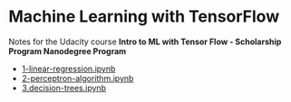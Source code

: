 # Machine Learning with TensorFlow

Notes for the Udacity course **Intro to ML with Tensor Flow - Scholarship Program Nanodegree Program**

* [1-linear-regression.ipynb](https://github.com/thomd/udacity-ml-with-tensor-flow/blob/main/1-linear-regression.ipynb)
* [2-perceptron-algorithm.ipynb](https://github.com/thomd/udacity-ml-with-tensor-flow/blob/main/2-perceptron-algorithm.ipynb)
* [3.decision-trees.ipynb](https://github.com/thomd/udacity-ml-with-tensor-flow/blob/main/3.decision-trees.ipynb)
